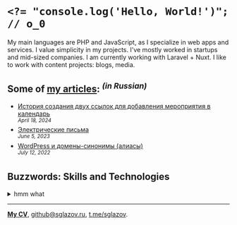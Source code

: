 # `<?= "console.log('Hello, World!')"; // o_0`
My main languages are PHP and JavaScript, as I specialize in web apps and services. I value simplicity in my projects. I've mostly worked in startups and mid-sized companies. I am currently working with Laravel + Nuxt. I like to work with content projects: blogs, media.

## Some of [my articles](https://sglazov.ru/notes/): <sup>_(in Russian)_</sup>

* [История создания двух ссылок для добавления мероприятия в календарь](https://sglazov.ru/notes/add-to-calendar/) <br />
<sup>_April 18, 2024_</sup>
* [Электрические письма](https://sglazov.ru/notes/emails/) <br />
<sup>_June 5, 2023_</sup>
* [WordPress и домены-синонимы (алиасы)](https://sglazov.ru/notes/wordpress-domains/) <br />
<sup>_July 12, 2022_</sup>


## Buzzwords: Skills and Technologies
<details>
  <summary>hmm what</summary>

  Gulp, Docker, SCSS, ispmanager, HTML, webpack, Grunt, Makefile, SVG, CSS, Shell, Stylus, Apache, MySQL, CloudPayments API, phpMyAdmin, SEO, JavaScript, styled-components, Laravel Nova, Blade, Deployer.php, Nuxt, PostCSS, WordPress, Vite, Less, MAMP, Eloquent ORM, Eleventy (11ty), Bitbucket, Zeplin, jQuery, Bootstrap, Figma, Markdown, HTTPie, Accessibility (a11y), Laravel, GitHub Actions, Composer, TimeWeb, GitHub, GitLab, Pug (Jade), Shop-Script, Nunjucks, Git, React, Tailwind, БЭМ, Flarum, Livewire, Nginx, Cypress, Photoshop, Tinkoff API, Reg.ru, Sketch, Vue, PHP.
</details>

----
[**My CV**](https://sglazov.ru/cv/), [github@sglazov.ru](mailto:github@sglazov.ru), [t.me/sglazov](https://t.me/sglazov).
